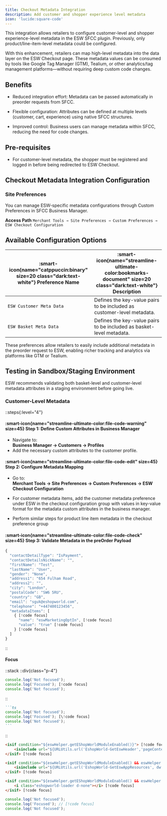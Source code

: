 ```yaml
---
title: Checkout Metadata Integration
description: Add customer and shopper experience level metadata
icon: 'lucide:square-code'
---
```


This integration allows retailers to configure customer-level and shopper experience-level metadata in the ESW SFCC plugin. Previously, only product/line-item-level metadata could be configured. <br>

With this enhancement, retailers can map high-level metadata into the data layer on the ESW Checkout page. These metadata values can be consumed by tools like Google Tag Manager (GTM), Tealium, or other analytics/tag management platforms—without requiring deep custom code changes.

## Benefits

- Reduced integration effort: Metadata can be passed automatically in preorder requests from SFCC.

- Flexible configuration: Attributes can be defined at multiple levels (customer, cart, experience) using native SFCC structures.

- Improved control: Business users can manage metadata within SFCC, reducing the need for code changes.

## Pre-requisites

- For customer-level metadata, the shopper must be registered and logged in before being redirected to ESW Checkout.

## Checkout Metadata Integration Configuration

### Site Preferences

You can manage ESW-specific metadata configurations through Custom Preferences in SFCC Business Manager.

**Access Path** `Merchant Tools → Site Preferences → Custom Preferences → ESW Checkout Configuration`

## Available Configuration Options

| :smart-icon{name="catppuccin:binary" size=20 class="dark:text-white"} **Preference Name** | :smart-icon{name="streamline-ultimate-color:bookmarks-document" size=20 class="dark:text-white"} **Description** |
|---|---|
| `ESW Customer Meta Data` | Defines the key-value pairs to be included as customer-level metadata. |
| `ESW Basket Meta Data` | Defines the key-value pairs to be included as basket-level metadata. |

These preferences allow retailers to easily include additional metadata in the preorder request to ESW, enabling richer tracking and analytics via platforms like GTM or Tealium.


## Testing in Sandbox/Staging Environment

ESW recommends validating both basket-level and customer-level metadata attributes in a staging environment before going live.

###  Customer-Level Metadata

::steps{:level="4"}

#### :smart-icon{name="streamline-ultimate-color:file-code-warning" size=45} Step 1: Define Custom Attributes in Business Manager  

- Navigate to:  
  **Business Manager → Customers → Profiles**
- Add the necessary custom attributes to the customer profile.  


#### :smart-icon{name="streamline-ultimate-color:file-code-edit" size=45} Step 2: Configure Metadata Mapping  

- Go to:  
  **Merchant Tools → Site Preferences → Custom Preferences → ESW Checkout Configuration**
- For customer metadata items, add the customer metadata preference under ESW in the checkout configuration group with values in key-value format for the metadata custom attributes in the business manager.

- Perform similar steps for product line item metadata in the checkout preference group


#### :smart-icon{name="streamline-ultimate-color:file-code-check" size=45} Step 3: Validate Metadata in the preOrder Payload  

```ts
{
  "contactDetailType": "IsPayment",
  "contactDetailsNickName": "",
  "firstName": "Test",
  "lastName": "User",
  "gender": "None",
  "address1": "654 Fulham Road",
  "address2": "",
  "city": "London",
  "postalCode": "SW6 5RU",
  "country": "GB",
  "email": "sguk@eshopworld.com",
  "telephone": "+447400123456",
  "metadataItems": [
    { [!code focus]
      "name": "eswMarketingOptIn", [!code focus]
      "value": "true" [!code focus]
    } [!code focus]
  ] 
}
```
::



#### Focus

::stack
::div{class="p-4"}
```ts
console.log('Not focused');
console.log('Focused'); [!code focus]
console.log('Not focused');
```
::
````md
```ts
console.log('Not focused');
console.log('Focused'); [\!code focus]
console.log('Not focused');
```
````
::

```html
<isif condition="${eswHelper.getEShopWorldModuleEnabled()}"> [!code focus]
    <isinclude url="${URLUtils.url('EshopWorld-GetEswHeader','pageContextType',pageContext.type,dw.system.Site.current.getCustomPreferenceValue('eswCountryUrlParam'))}" /> [!code focus]
</isif> [!code focus]

<isif condition="${eswHelper.getEShopWorldModuleEnabled() && eswHelper.isFrontendConversionEnabled()}"> [!code focus]
    <isinclude url="${URLUtils.url('EshopWorld-GetEswAppResources', dw.system.Site.current.getCustomPreferenceValue('eswCountryUrlParam'), pdict.CurrentHttpParam)}" /> [!code focus]
</isif> [!code focus]

<isif condition="${eswHelper.getEShopWorldModuleEnabled() && eswHelper.isESWSupportedCountry()}"> [!code focus]
    <i class="eshopworld-loader d-none"></i> [!code focus]
</isif> [!code focus]
```

```ts
console.log('Not focused');
console.log('Focused'); // [!code focus]
console.log('Not focused');
```